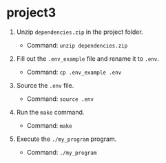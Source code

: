 # project3

1. Unzip `dependencies.zip` in the project folder.
    - Command: `unzip dependencies.zip`

2. Fill out the `.env_example` file and rename it to `.env`.
    - Command: `cp .env_example .env`

3. Source the `.env` file.
    - Command: `source .env`

4. Run the `make` command.
    - Command: `make`

5. Execute the `./my_program` program.
    - Command: `./my_program`
